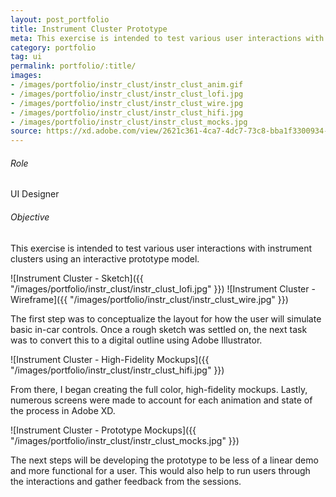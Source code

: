 ```yaml
---
layout: post_portfolio
title: Instrument Cluster Prototype
meta: This exercise is intended to test various user interactions with an instrument cluster using an interactive prototype model.
category: portfolio
tag: ui
permalink: portfolio/:title/
images: 
- /images/portfolio/instr_clust/instr_clust_anim.gif
- /images/portfolio/instr_clust/instr_clust_lofi.jpg
- /images/portfolio/instr_clust/instr_clust_wire.jpg
- /images/portfolio/instr_clust/instr_clust_hifi.jpg
- /images/portfolio/instr_clust/instr_clust_mocks.jpg
source: https://xd.adobe.com/view/2621c361-4ca7-4dc7-73c8-bba1f3300934-5010/?fullscreen
---
```


###### Role

UI Designer

###### Objective

This exercise is intended to test various user interactions with instrument clusters using an interactive prototype model.

![Instrument Cluster - Sketch]({{ "/images/portfolio/instr_clust/instr_clust_lofi.jpg" }})
![Instrument Cluster - Wireframe]({{ "/images/portfolio/instr_clust/instr_clust_wire.jpg" }})

The first step was to conceptualize the layout for how the user will simulate basic in-car controls. Once a rough sketch was settled on, the next task was to convert this to a digital outline using Adobe Illustrator. 

![Instrument Cluster - High-Fidelity Mockups]({{ "/images/portfolio/instr_clust/instr_clust_hifi.jpg" }})

From there, I began creating the full color, high-fidelity mockups. Lastly, numerous screens were made to account for each animation and state of the process in Adobe XD.

![Instrument Cluster - Prototype Mockups]({{ "/images/portfolio/instr_clust/instr_clust_mocks.jpg" }})

The next steps will be developing the prototype to be less of a linear demo and more functional for a user. This would also help to run users through the interactions and gather feedback from the sessions.